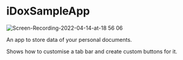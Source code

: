 # iDoxSampleApp

![Screen-Recording-2022-04-14-at-18 56 06](https://user-images.githubusercontent.com/89708428/163439230-8a0bcb91-8d75-49fc-b697-33b8293467f0.gif)


An app to store data of your personal documents.

Shows how to customise a tab bar and create custom buttons for it.

